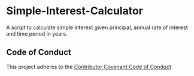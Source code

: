 # Simple-Interest-Calculator
A script to calculate simple interest given principal, annual rate of interest and time period in years.

## Code of Conduct
This project adheres to the [Contributor Covenant Code of Conduct](https://github.com/jrdtechjourney/github-final-project/blob/dfa95e095aef5ec83d3b132b9dcd81d05099f018/CODE_OF_CONDUCT.md)
